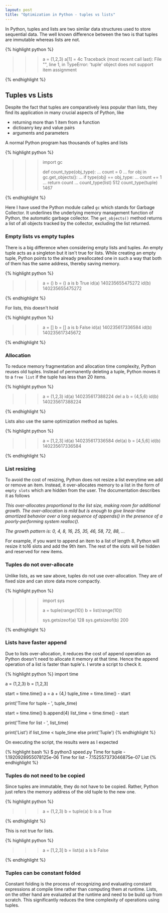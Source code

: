 ```yaml
---
layout: post
title: "Optimization in Python - tuples vs lists"
---
```


In Python, tuples and lists are two similar data structures used to store sequential data. The well known difference between the two is that tuples are immutable whereas lists are not.

{% highlight python %}
>>> a = (1,2,3)
>>> a[1] = 4c
Traceback (most recent call last):
  File "<stdin>", line 1, in <module>
TypeError: 'tuple' object does not support item assignment
>>>
{% endhighlight %}

## Tuples vs Lists

Despite the fact that tuples are comparatively less popular than lists, they find its application in many crucial aspects of Python, like
* returning more than 1 item from a function
* dictioanry key and value pairs
* arguments and parameters

A normal Python program has thousands of tuples and lists

{% highlight python %}
>>> import gc
>>>
>>> def count_type(obj_type):
...     count = 0
...     for obj in gc.get_objects():
...             if type(obj) == obj_type:
...                     count += 1
...     return count
...
>>> count_type(list)
512
>>> count_type(tuple)
1467
>>>
{% endhighlight %}

Here I have used the Python module called `gc` which stands for Garbage Collector. It underlines the underlying memory management function of Python, the automatic garbage collector. The `get_objects()` method returns a list of all objects tracked by the collector, excluding the list returned.

### Empty lists vs empty tuples

There is a big difference when considering empty lists and tuples. An empty tuple acts as a singleton but it isn't true for lists. While creating an empty tuple, Python points to the already preallocated one in such a way that both of them has the same address, thereby saving memory.

{% highlight python %}
>>> a = ()
>>> b = ()
>>> a is b
True
>>> id(a)
140235655475272
>>> id(b)
140235655475272
>>>
{% endhighlight %}

For lists, this doesn't hold

{% highlight python %}
>>> a = []
>>> b = []
>>> a is b
False
>>> id(a)
140235617336584
>>> id(b)
140235617345672
>>>
{% endhighlight %}


### Allocation

To reduce memory fragmentation and allocation time complexity, Python reuses old tuples. Instead of permanently deleting a tuple, Python moves it to a `free list` if the tuple has less than 20 items.

{% highlight python %}
>>> a = (1,2,3)
>>> id(a)
140235617388224
>>> del a
>>> b = (4,5,6)
>>> id(b)
140235617388224
>>>
{% endhighlight %}

Lists also use the same optimization method as tuples.

{% highlight python %}
>>> a = [1,2,3]
>>> id(a)
140235617336584
>>> del(a)
>>> b = [4,5,6]
>>> id(b)
140235617336584
>>>
{% endhighlight %}

### List resizing

To avoid the cost of resizing, Python does not resize a list everytime we add or remove an item. Instead, it over-allocates memory to a list in the form of `empty slots` which are hidden from the user. The documentation describes it as follows

*This over-allocates proportional to the list size, making room for additional growth. The over-allocation is mild but is enough to give linear-time amortized behavior over a long sequence of appends() in the presence of a poorly-performing system realloc().*

*The growth pattern is: 0, 4, 8, 16, 25, 35, 46, 58, 72, 88, ...*

For example, if you want to append an item to a list of length 8, Python will resize it to16 slots and add the 9th item. The rest of the slots will be hidden and reserved for new items.

### Tuples do not over-allocate

Unlike lists, as we saw above, tuples do not use over-allocation. They are of fixed size and can store data more compactly.

{% highlight python %}
>>> import sys
>>>
>>> a = tuple(range(10))
>>> b = list(range(10))
>>>
>>> sys.getsizeof(a)
128
>>> sys.getsizeof(b)
200
>>>
{% endhighlight %}

### Lists have faster append

Due to lists over-allocation, it reduces the cost of append operation as Python doesn't need to allocate it memory at that time. Hence the append operation of a list is faster than tuple's. I wrote a script to check it.

{% highlight python %}
import time

a = (1,2,3)
b = [1,2,3]

start = time.time()
a = a + (4,)
tuple_time  = time.time() - start

print('Time for tuple - ', tuple_time)

start = time.time()
b.append(4)
list_time = time.time() - start

print('Time for list - ', list_time)

print('List') if list_time < tuple_time else print('Tuple')
{% endhighlight %}

On executing the script, the results were as I expected

{% highlight bash %}
$ python3 speed.py
Time for tuple -  1.1920928955078125e-06
Time for list -  7.152557373046875e-07
List
{% endhighlight %}


### Tuples do not need to be copied

Since tuples are immutable, they do not have to be copied. Rather, Python just refers the memory address of the old tuple to the new one.

{% highlight python %}
>>> a = (1,2,3)
>>> b = tuple(a)
>>> b is a
True
>>>
{% endhighlight %}

This is not true for lists.

{% highlight python %}
>>> a = [1,2,3]
>>> b = list(a)
>>> a is b
False
>>>
{% endhighlight %}

### Tuples can be constant folded

Constant folding is the process of recognizing and evaluating constant expressions at compile time rather than computing them at runtime. Lists, on the other hand are evaluated at the runtime and need to be build up from scratch. This significantly reduces the time complexity of operations using tuples.
